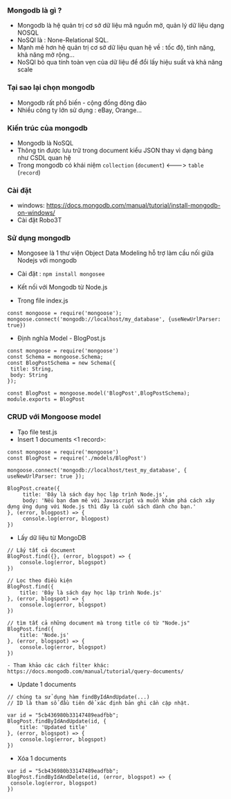 ### Mongodb là gì ?
- Mongodb là hệ quản trị cơ sở dữ liệu mã nguồn mở, quản lý dữ liệu dạng NOSQL
- NoSQl là : None-Relational SQL.
- Mạnh mẽ hơn hệ quản trị cơ sở dữ liệu quan hệ về : tốc độ, tính năng, khả năng mở rộng...
- NoSQl bỏ qua tính toàn vẹn của dữ liệu để đổi lấy hiệu suất và khả năng scale

### Tại sao lại chọn mongodb
- Mongodb rất phổ biến - cộng đồng đông đảo
- Nhiều công ty lớn sử dụng : eBay, Orange...

### Kiến trúc của mongodb
- Mongodb là NoSQL
- Thông tin được lưu trữ trong document kiểu JSON thay vì dạng bảng như CSDL quan hệ
- Trong mongodb có khái niệm `collection` (`document`) <---> `table` (`record`)

### Cài đặt
- windows: https://docs.mongodb.com/manual/tutorial/install-mongodb-on-windows/
- Cài đặt Robo3T

### Sử dụng mongodb
- Mongosee là 1 thư viện Object Data Modeling <ODM> hỗ trợ làm cầu nối giữa Nodejs với mongodb
- Cài đặt : ```npm install mongosee```
- Kết nối với Mongodb từ Node.js

- Trong file index.js
```angular2html
const mongoose = require('mongoose');
mongoose.connect('mongodb://localhost/my_database', {useNewUrlParser: true})
```

- Định nghĩa Model -  BlogPost.js

```angular2html
const mongoose = require('mongoose')
const Schema = mongoose.Schema;
const BlogPostSchema = new Schema({
 title: String,
 body: String
});

const BlogPost = mongoose.model('BlogPost',BlogPostSchema);
module.exports = BlogPost

```

### CRUD với Mongoose model

- Tạo file test.js
- Insert 1 documents <1 record>:

```angular2html
const mongoose = require('mongoose')
const BlogPost = require('./models/BlogPost')

mongoose.connect('mongodb://localhost/test_my_database', { useNewUrlParser: true });

BlogPost.create({
     title: 'Đây là sách dạy học lập trình Node.js',
     body: 'Nếu bạn đam mê với Javascript và muốn khám phá cách xây dựng ứng dụng với Node.js thì đây là cuốn sách dành cho bạn.'
}, (error, blogpost) => {
     console.log(error, blogpost)
})

```

- Lấy dữ liệu từ MongoDB

```angular2html
// Lấy tất cả document
BlogPost.find({}, (error, blogspot) => {
    console.log(error, blogspot)
})

// Lọc theo điều kiện
BlogPost.find({
    title: 'Đây là sách dạy học lập trình Node.js'
}, (error, blogspot) => {
    console.log(error, blogspot)
})

// tìm tất cả những document mà trong title có từ "Node.js"
BlogPost.find({
    title: 'Node.js'
}, (error, blogspot) => {
    console.log(error, blogspot)
})

- Tham khảo các cách filter khác:
https://docs.mongodb.com/manual/tutorial/query-documents/
```

- Update 1 documents

```angular2html
// chúng ta sử dụng hàm findByIdAndUpdate(...)
// ID là tham số đầu tiên để xác định bản ghi cần cập nhật.

var id = "5cb436980b33147489eadfbb";
BlogPost.findByIdAndUpdate(id, {
    title: 'Updated title'
}, (error, blogspot) => {
    console.log(error, blogspot)
})

```

- Xóa 1 documents

```angular2html
var id = "5cb436980b33147489eadfbb";
BlogPost.findByIdAndDelete(id, (error, blogspot) => {
 console.log(error, blogspot)
})
```




